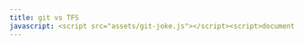 ```yaml
---
title: git vs TFS
javascript: <script src="assets/git-joke.js"></script><script>document.addEventListener('DOMContentLoaded', gitJoke());</script>
---
```


<p id="git-joke"></p>